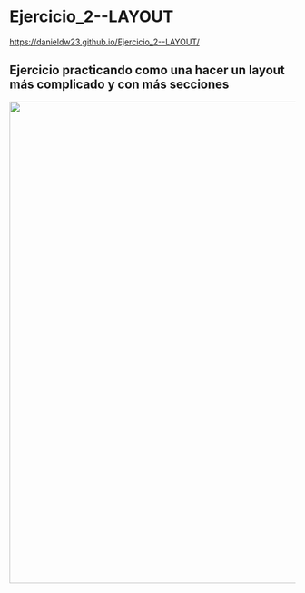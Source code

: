 # Ejercicio_2--LAYOUT

https://danieldw23.github.io/Ejercicio_2--LAYOUT/

## Ejercicio practicando como una hacer un layout más complicado  y con más secciones


<p align="center" >
 
 <img src="https://github.com/DanielDW23/Ejercicio_2--LAYOUT/assets/126791645/ca2adb54-df9e-4c23-a44e-b90fef9e5db3" width="850" />
  
  
</p>


